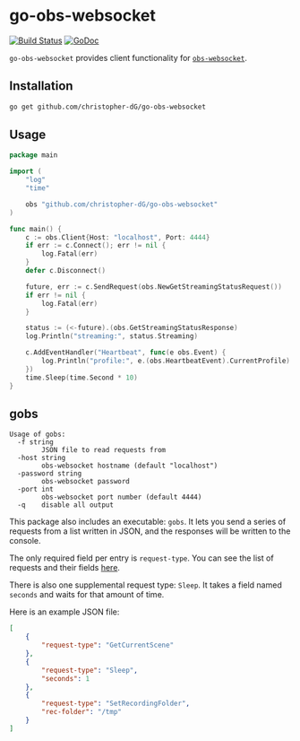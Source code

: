 # go-obs-websocket

[![Build Status](https://travis-ci.com/christopher-dG/go-obs-websocket.svg?branch=master)](https://travis-ci.com/christopher-dG/go-obs-websocket)
[![GoDoc](https://godoc.org/github.com/christopher-dG/go-obs-websocket?status.svg)](https://godoc.org/github.com/christopher-dG/go-obs-websocket)

`go-obs-websocket` provides client functionality for [`obs-websocket`](https://github.com/Palakis/obs-websocket).

## Installation

```sh
go get github.com/christopher-dG/go-obs-websocket
```

## Usage

```go
package main

import (
	"log"
	"time"

	obs "github.com/christopher-dG/go-obs-websocket"
)

func main() {
	c := obs.Client{Host: "localhost", Port: 4444}
	if err := c.Connect(); err != nil {
		log.Fatal(err)
	}
	defer c.Disconnect()

	future, err := c.SendRequest(obs.NewGetStreamingStatusRequest())
	if err != nil {
		log.Fatal(err)
	}

	status := (<-future).(obs.GetStreamingStatusResponse)
	log.Println("streaming:", status.Streaming)

	c.AddEventHandler("Heartbeat", func(e obs.Event) {
		log.Println("profile:", e.(obs.HeartbeatEvent).CurrentProfile)
	})
	time.Sleep(time.Second * 10)
}
```

## gobs

```
Usage of gobs:
  -f string
    	JSON file to read requests from
  -host string
    	obs-websocket hostname (default "localhost")
  -password string
    	obs-websocket password
  -port int
    	obs-websocket port number (default 4444)
  -q	disable all output
```

This package also includes an executable: `gobs`.
It lets you send a series of requests from a list written in JSON, and the responses will be written to the console.

The only required field per entry is `request-type`.
You can see the list of requests and their fields [here](https://github.com/Palakis/obs-websocket/blob/master/docs/generated/protocol.md).

There is also one supplemental request type: `Sleep`.
It takes a field named `seconds` and waits for that amount of time.

Here is an example JSON file:

```json
[
    {
        "request-type": "GetCurrentScene"
    },
    {
        "request-type": "Sleep",
        "seconds": 1
    },
    {
        "request-type": "SetRecordingFolder",
        "rec-folder": "/tmp"
    }
]
```
